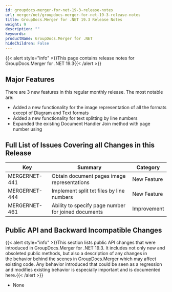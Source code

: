 ```yaml
---
id: groupdocs-merger-for-net-19-3-release-notes
url: merger/net/groupdocs-merger-for-net-19-3-release-notes
title: GroupDocs.Merger for .NET 19.3 Release Notes
weight: 9
description: ""
keywords: 
productName: GroupDocs.Merger for .NET
hideChildren: False
---
```

{{< alert style="info" >}}This page contains release notes for GroupDocs.Merger for .NET 19.3{{< /alert >}}

## Major Features

There are 3 new features in this regular monthly release. The most notable are:

*   Added a new functionality for the image representation of all the formats except of Diagram and Text formats
*   Added a new functionality for text splitting by line numbers
*   Expanded the existing Document Handler Join method with page number using

## Full List of Issues Covering all Changes in this Release

| Key | Summary | Category |
| --- | --- | --- |
| MERGERNET-441 | Obtain document pages image representations | New Feature |
| MERGERNET-444 | Implement split txt files by line numbers | New Feature |
| MERGERNET-461 | Ability to specify page number for joined documents | Improvement |

## Public API and Backward Incompatible Changes

{{< alert style="info" >}}This section lists public API changes that were introduced in GroupDocs.Merger for .NET 19.3. It includes not only new and obsoleted public methods, but also a description of any changes in the behavior behind the scenes in GroupDocs.Merger which may affect existing code. Any behavior introduced that could be seen as a regression and modifies existing behavior is especially important and is documented here.{{< /alert >}}

*   None
